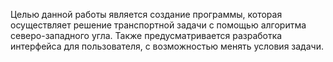 Целью данной работы является создание программы, которая осуществляет решение транспортной задачи с помощью алгоритма северо-западного угла. Также предусматривается разработка интерфейса для пользователя, с возможностью менять условия задачи. 